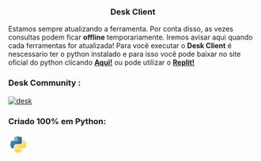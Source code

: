 <h3 align="center">Desk Client</h3>

Estamos sempre atualizando a ferramenta. Por conta disso, as vezes consultas podem ficar **offline** temporariamente. 
Iremos avisar aqui quando cada ferramentas for atualizada!
Para você executar o **Desk Client** é nescessario ter o python instalado e para isso você pode baixar no site oficial do python clicando [**Aqui!**](https://www.python.org/downloads/) ou pode utilizar o [**Replit!**](https://replit.com/~)

<h3 align="left">Desk Community :</h3>
<p align="left">
<a href="https://discord.gg/desk" target="blank"><img align="center" src="https://raw.githubusercontent.com/rahuldkjain/github-profile-readme-generator/master/src/images/icons/Social/discord.svg" alt="desk" height="30" width="40" /></a>
</p>

<h3 align="left">Criado 100% em Python:</h3>
</a> <a href="https://www.python.org" target="_blank" rel="noreferrer"> <img src="https://raw.githubusercontent.com/devicons/devicon/master/icons/python/python-original.svg" alt="python" width="40" height="40"/> </a> </p>
